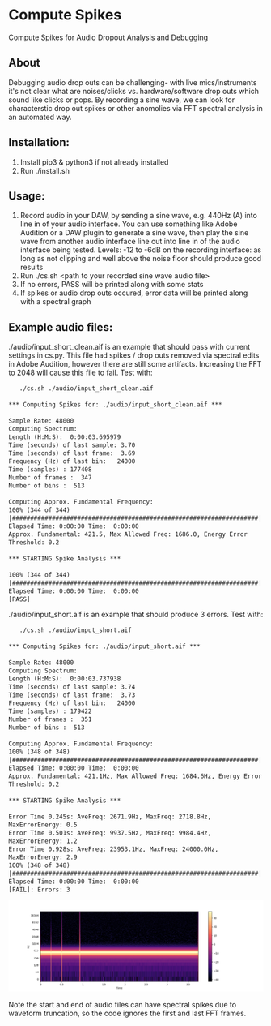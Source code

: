 # Compute Spikes
Compute Spikes for Audio Dropout Analysis and Debugging

## About
Debugging audio drop outs can be challenging- with live mics/instruments it's not clear what are noises/clicks vs. hardware/software drop outs which sound like clicks or pops. By recording a sine wave, we can look for characterstic drop out spikes or other anomolies via FFT spectral analysis in an automated way.

## Installation:
1. Install pip3 & python3 if not already installed
2. Run ./install.sh

## Usage:
1. Record audio in your DAW, by sending a sine wave, e.g. 440Hz (A) into line in of your audio interface. You can use something like Adobe Audition or a DAW plugin to generate a sine wave, then play the sine wave from another audio interface line out into line in of the audio interface being tested. Levels: -12 to -6dB on the recording interface: as long as not clipping and well above the noise floor should produce good results
2. Run ./cs.sh \<path to your recorded sine wave audio file\>
3. If no errors, PASS will be printed along with some stats
4. If spikes or audio drop outs occured, error data will be printed along with a spectral graph

## Example audio files:

./audio/input_short_clean.aif is an example that should pass with current settings in cs.py. This file had spikes / drop outs removed via spectral edits in Adobe Audition, however there are still some artifacts. Increasing the FFT to 2048 will cause this file to fail. Test with:
 ```   
    ./cs.sh ./audio/input_short_clean.aif

 *** Computing Spikes for: ./audio/input_short_clean.aif *** 

Sample Rate: 48000
Computing Spectrum:
Length (H:M:S):  0:00:03.695979
Time (seconds) of last sample: 3.70
Time (seconds) of last frame:  3.69
Frequency (Hz) of last bin:   24000
Time (samples) : 177408
Number of frames :  347
Number of bins :  513

Computing Approx. Fundamental Frequency:
100% (344 of 344) |####################################################################| Elapsed Time: 0:00:00 Time:  0:00:00
Approx. Fundamental: 421.5, Max Allowed Freq: 1686.0, Energy Error Threshold: 0.2

*** STARTING Spike Analysis ***

100% (344 of 344) |####################################################################| Elapsed Time: 0:00:00 Time:  0:00:00
[PASS]
```
./audio/input_short.aif is an example that should produce 3 errors. Test with:
 ```   
    ./cs.sh ./audio/input_short.aif

 *** Computing Spikes for: ./audio/input_short.aif *** 

Sample Rate: 48000
Computing Spectrum:
Length (H:M:S):  0:00:03.737938
Time (seconds) of last sample: 3.74
Time (seconds) of last frame:  3.73
Frequency (Hz) of last bin:   24000
Time (samples) : 179422
Number of frames :  351
Number of bins :  513

Computing Approx. Fundamental Frequency:
100% (348 of 348) |####################################################################| Elapsed Time: 0:00:00 Time:  0:00:00
Approx. Fundamental: 421.1Hz, Max Allowed Freq: 1684.6Hz, Energy Error Threshold: 0.2

*** STARTING Spike Analysis ***

Error Time 0.245s: AveFreq: 2671.9Hz, MaxFreq: 2718.8Hz, MaxErrorEnergy: 0.5                                                 
Error Time 0.501s: AveFreq: 9937.5Hz, MaxFreq: 9984.4Hz, MaxErrorEnergy: 1.2
Error Time 0.928s: AveFreq: 23953.1Hz, MaxFreq: 24000.0Hz, MaxErrorEnergy: 2.9
100% (348 of 348) |####################################################################| Elapsed Time: 0:00:00 Time:  0:00:00
[FAIL]: Errors: 3
```
![Spectral Image](https://github.com/brightlandco/ComputeSpikes/blob/main/Images/input_short.png)

Note the start and end of audio files can have spectral spikes due to waveform truncation, so the code ignores the first and last FFT frames.